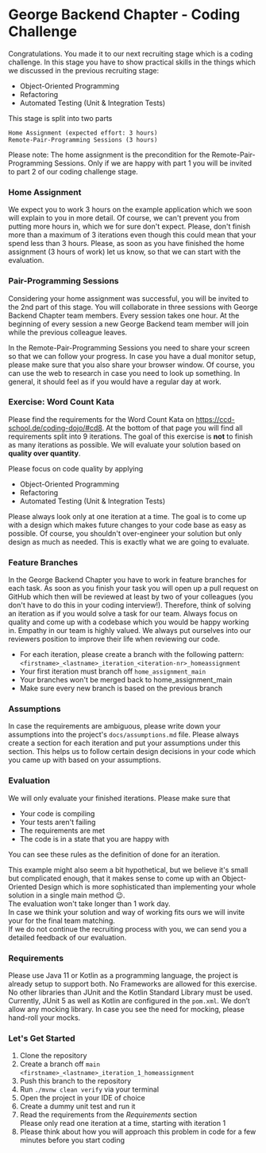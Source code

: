 # George Backend Chapter - Coding Challenge

Congratulations. You made it to our next recruiting stage which is a coding challenge.
In this stage you have to show practical skills in the things which we discussed in the previous recruiting stage:

- Object-Oriented Programming
- Refactoring
- Automated Testing (Unit & Integration Tests)

This stage is split into two parts

    Home Assignment (expected effort: 3 hours)
    Remote-Pair-Programming Sessions (3 hours)

Please note: The home assignment is the precondition for the Remote-Pair-Programming Sessions. Only if we are happy with part 1 you will be invited to part 2 of our coding challenge stage.

### Home Assignment

We expect you to work 3 hours on the example application which we soon will explain to you in more detail. Of course, we can't prevent you from putting more hours in, which we for sure don't expect. Please, don't finish more than a maximum of 3 iterations even though this could mean that your spend less than 3 hours. Please, as soon as you have finished the home assignment (3 hours of work) let us know, so that we can start with the evaluation.

### Pair-Programming Sessions

Considering your home assignment was successful, you will be invited to the 2nd part of this stage.
You will collaborate in three sessions with George Backend Chapter team members.
Every session takes one hour. At the beginning of every session a new George Backend team member will join while the previous colleague leaves.

In the Remote-Pair-Programming Sessions you need to share your screen so that we can follow your progress.
In case you have a dual monitor setup, please make sure that you also share your browser window.
Of course, you can use the web to research in case you need to look up something.
In general, it should feel as if you would have a regular day at work.

### Exercise: Word Count Kata

Please find the requirements for the Word Count Kata on https://ccd-school.de/coding-dojo/#cd8.
At the bottom of that page you will find all requirements split into 9 iterations.
The goal of this exercise is __not__ to finish as many iterations as possible.
We will evaluate your solution based on __quality over quantity__.

Please focus on code quality by applying

- Object-Oriented Programming
- Refactoring
- Automated Testing (Unit & Integration Tests)

Please always look only at one iteration at a time.
The goal is to come up with a design which makes future changes to your code base as easy as possible.
Of course, you shouldn't over-engineer your solution but only design as much as needed.
This is exactly what we are going to evaluate.

### Feature Branches

In the George Backend Chapter you have to work in feature branches for each task.
As soon as you finish your task you will open up a pull request on GitHub which then will be reviewed
at least by two of your colleagues (you don't have to do this in your coding interview!).
Therefore, think of solving an iteration as if you would solve a task for our team.
Always focus on quality and come up with a codebase which you would be happy working in.
Empathy in our team is highly valued.
We always put ourselves into our reviewers position to improve their life when reviewing our code.

- For each iteration, please create a branch with the following
  pattern: `<firstname>_<lastname>_iteration_<iteration-nr>_homeassignment`
- Your first iteration must branch off `home_assignment_main`
- Your branches won't be merged back to home_assignment_main
- Make sure every new branch is based on the previous branch

### Assumptions

In case the requirements are ambiguous, please write down your assumptions into the project's `docs/assumptions.md`
file.
Please always create a section for each iteration and put your assumptions under this section.
This helps us to follow certain design decisions in your code which you came up with based on your assumptions.

### Evaluation

We will only evaluate your finished iterations.
Please make sure that

- Your code is compiling
- Your tests aren't failing
- The requirements are met
- The code is in a state that you are happy with

You can see these rules as the definition of done for an iteration.

This example might also seem a bit hypothetical, but we believe it's small but complicated enough, that it makes sense
to come up with an Object-Oriented Design which is more sophisticated than implementing your whole solution in a single
main method 😉.  
The evaluation won't take longer than 1 work day.  
In case we think your solution and way of working fits ours we will invite your for the final team matching.  
If we do not continue the recruiting process with you, we can send you a detailed feedback of our evaluation.

### Requirements

Please use Java 11 or Kotlin as a programming language, the project is already setup to support both.
No Frameworks are allowed for this exercise.
No other libraries than JUnit and the Kotlin Standard Library must be used.
Currently, JUnit 5 as well as Kotlin are configured in the `pom.xml`.
We don’t allow any mocking library.
In case you see the need for mocking, please hand-roll your mocks.

### Let's Get Started

1. Clone the repository
2. Create a branch off `main`  
   `<firstname>_<lastname>_iteration_1_homeassignment`
3. Push this branch to the repository
4. Run `./mvnw clean verify` via your terminal
5. Open the project in your IDE of choice
6. Create a dummy unit test and run it
7. Read the requirements from the _Requirements_ section  
   Please only read one iteration at a time, starting with iteration 1
8. Please think about how you will approach this problem in code for a few minutes before you start coding
